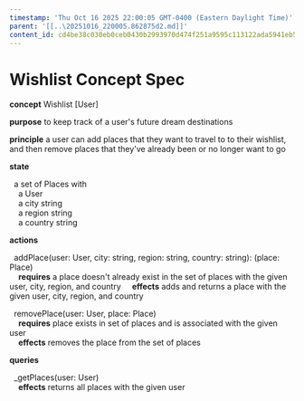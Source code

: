 ```yaml
---
timestamp: 'Thu Oct 16 2025 22:00:05 GMT-0400 (Eastern Daylight Time)'
parent: '[[..\20251016_220005.862875d2.md]]'
content_id: cd4be38c030eb0ceb0430b2993970d474f251a9595c113122ada5941eb5419df
---
```


# Wishlist Concept Spec

**concept** Wishlist \[User]

**purpose** to keep track of a user's future dream destinations

**principle** a user can add places that they want to travel to to their wishlist, and then remove places that they've already been or no longer want to go

**state**

  a set of Places with \
    a User \
    a city string \
    a region string \
    a country string

**actions**

  addPlace(user: User, city: string, region: string, country: string): (place: Place) \
    **requires** a place doesn't already exist in the set of places with the given user, city, region, and country
    **effects** adds and returns a place with the given user, city, region, and country

  removePlace(user: User, place: Place) \
    **requires** place exists in set of places and is associated with the given user \
    **effects** removes the place from the set of places

**queries**

  \_getPlaces(user: User) \
    **effects** returns all places with the given user
